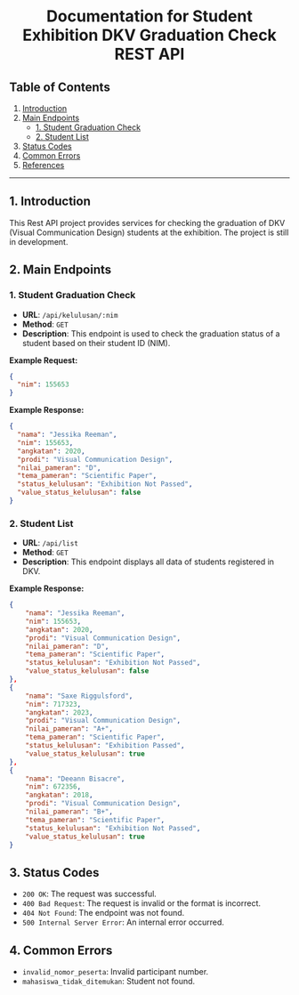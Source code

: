 <h1 align="center"> Documentation for Student Exhibition DKV Graduation Check REST API </h1>

## Table of Contents

1. [Introduction](#1-introduction)
2. [Main Endpoints](#2-main-endpoints)
   - [1. Student Graduation Check](#1-student-graduation-check)
   - [2. Student List](#2-student-list)
3. [Status Codes](#3-status-codes)
4. [Common Errors](#4-common-errors)
5. [References](#5-references)

---

## 1. Introduction

This Rest API project provides services for checking the graduation of DKV (Visual Communication Design) students at the exhibition. The project is still in development.

## 2. Main Endpoints

### 1. Student Graduation Check

- **URL**: `/api/kelulusan/:nim`
- **Method**: `GET`
- **Description**: This endpoint is used to check the graduation status of a student based on their student ID (NIM).

**Example Request:**

```json
{
  "nim": 155653
}
```

**Example Response:**

```json
{
  "nama": "Jessika Reeman",
  "nim": 155653,
  "angkatan": 2020,
  "prodi": "Visual Communication Design",
  "nilai_pameran": "D",
  "tema_pameran": "Scientific Paper",
  "status_kelulusan": "Exhibition Not Passed",
  "value_status_kelulusan": false
}
```

### 2. Student List

- **URL**: `/api/list`
- **Method**: `GET`
- **Description**: This endpoint displays all data of students registered in DKV.

**Example Response:**

```json
{
    "nama": "Jessika Reeman",
    "nim": 155653,
    "angkatan": 2020,
    "prodi": "Visual Communication Design",
    "nilai_pameran": "D",
    "tema_pameran": "Scientific Paper",
    "status_kelulusan": "Exhibition Not Passed",
    "value_status_kelulusan": false
},
{
    "nama": "Saxe Riggulsford",
    "nim": 717323,
    "angkatan": 2023,
    "prodi": "Visual Communication Design",
    "nilai_pameran": "A+",
    "tema_pameran": "Scientific Paper",
    "status_kelulusan": "Exhibition Passed",
    "value_status_kelulusan": true
},
{
    "nama": "Deeann Bisacre",
    "nim": 672356,
    "angkatan": 2018,
    "prodi": "Visual Communication Design",
    "nilai_pameran": "B+",
    "tema_pameran": "Scientific Paper",
    "status_kelulusan": "Exhibition Not Passed",
    "value_status_kelulusan": true
}
```

## 3. Status Codes

- `200 OK`: The request was successful.
- `400 Bad Request`: The request is invalid or the format is incorrect.
- `404 Not Found`: The endpoint was not found.
- `500 Internal Server Error`: An internal error occurred.

## 4. Common Errors

- `invalid_nomor_peserta`: Invalid participant number.
- `mahasiswa_tidak_ditemukan`: Student not found.